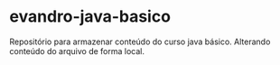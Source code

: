 # evandro-java-basico
Repositório para armazenar conteúdo do curso java básico.
Alterando conteúdo do arquivo de forma local.